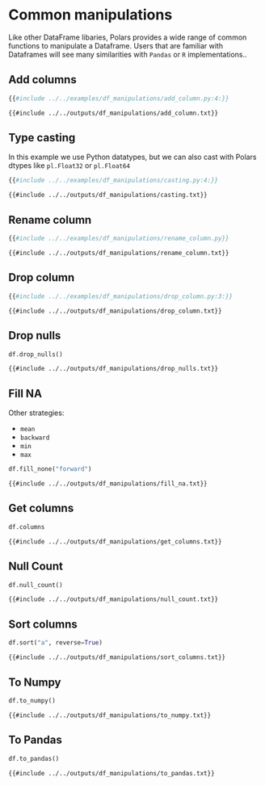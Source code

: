 # Common manipulations

Like other DataFrame libaries, Polars provides a wide range of common functions to
manipulate a Dataframe. Users that are familiar with Dataframes will see many
similarities with `Pandas` or `R` implementations..

## Add columns

```python
{{#include ../../examples/df_manipulations/add_column.py:4:}}
```

```text
{{#include ../../outputs/df_manipulations/add_column.txt}}
```

## Type casting

In this example we use Python datatypes, but we can also cast with Polars dtypes like
`pl.Float32` or `pl.Float64`

```python
{{#include ../../examples/df_manipulations/casting.py:4:}}
```

```text
{{#include ../../outputs/df_manipulations/casting.txt}}
```

## Rename column

```python
{{#include ../../examples/df_manipulations/rename_column.py}}
```

```text
{{#include ../../outputs/df_manipulations/rename_column.txt}}
```

## Drop column

```python
{{#include ../../examples/df_manipulations/drop_column.py:3:}}
```

```text
{{#include ../../outputs/df_manipulations/drop_column.txt}}
```

## Drop nulls

```python
df.drop_nulls()
```

```text
{{#include ../../outputs/df_manipulations/drop_nulls.txt}}
```

## Fill NA

Other strategies:

- `mean`
- `backward`
- `min`
- `max`

```python
df.fill_none("forward")
```

```text
{{#include ../../outputs/df_manipulations/fill_na.txt}}
```

## Get columns

```python
df.columns
```

```text
{{#include ../../outputs/df_manipulations/get_columns.txt}}
```

## Null Count

```python
df.null_count()
```

```text
{{#include ../../outputs/df_manipulations/null_count.txt}}
```

## Sort columns

```python
df.sort("a", reverse=True)
```

```text
{{#include ../../outputs/df_manipulations/sort_columns.txt}}
```

## To Numpy

```python
df.to_numpy()
```

```text
{{#include ../../outputs/df_manipulations/to_numpy.txt}}
```

## To Pandas

```python
df.to_pandas()
```

```text
{{#include ../../outputs/df_manipulations/to_pandas.txt}}
```
